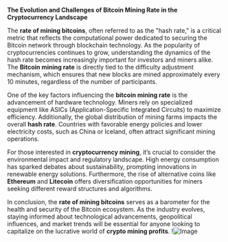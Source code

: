 **The Evolution and Challenges of Bitcoin Mining Rate in the Cryptocurrency Landscape**

The **rate of mining bitcoins**, often referred to as the "hash rate," is a critical metric that reflects the computational power dedicated to securing the Bitcoin network through blockchain technology. As the popularity of cryptocurrencies continues to grow, understanding the dynamics of the hash rate becomes increasingly important for investors and miners alike. The **Bitcoin mining rate** is directly tied to the difficulty adjustment mechanism, which ensures that new blocks are mined approximately every 10 minutes, regardless of the number of participants.

One of the key factors influencing the **bitcoin mining rate** is the advancement of hardware technology. Miners rely on specialized equipment like ASICs (Application-Specific Integrated Circuits) to maximize efficiency. Additionally, the global distribution of mining farms impacts the overall **hash rate**. Countries with favorable energy policies and lower electricity costs, such as China or Iceland, often attract significant mining operations.

For those interested in **cryptocurrency mining**, it’s crucial to consider the environmental impact and regulatory landscape. High energy consumption has sparked debates about sustainability, prompting innovations in renewable energy solutions. Furthermore, the rise of alternative coins like **Ethereum** and **Litecoin** offers diversification opportunities for miners seeking different reward structures and algorithms.

In conclusion, the **rate of mining bitcoins** serves as a barometer for the health and security of the Bitcoin ecosystem. As the industry evolves, staying informed about technological advancements, geopolitical influences, and market trends will be essential for anyone looking to capitalize on the lucrative world of **crypto mining profits**. !![Image](https://github.com/user-attachments/assets/3be06921-4469-491d-bd37-5f14c53422b7)